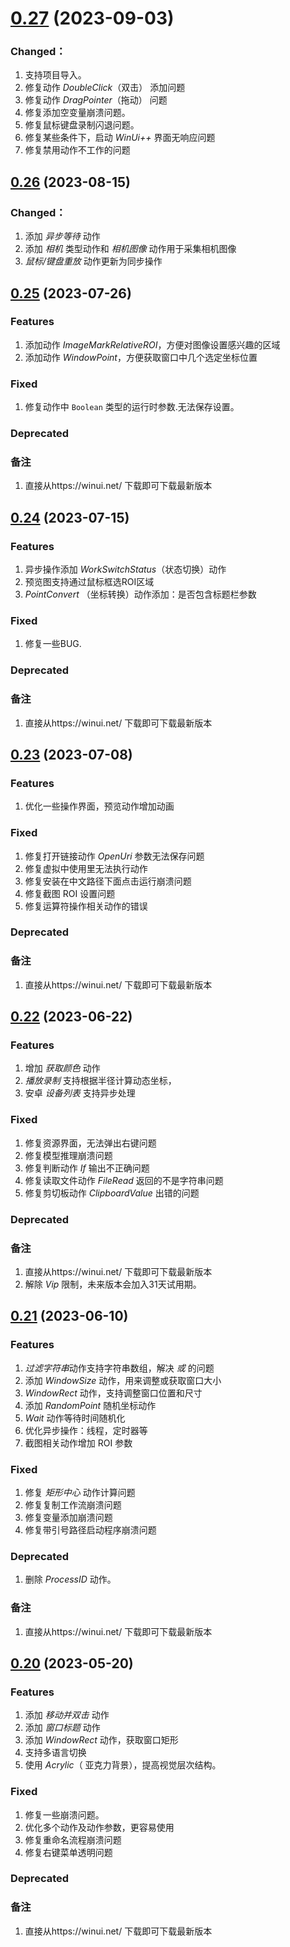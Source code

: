 # [0.27](https://github.com/shelllet/winui/compare/main...dev) (2023-09-03)
### Changed：
1. 支持项目导入。
2. 修复动作 *DoubleClick*（双击） 添加问题
3. 修复动作 *DragPointer*（拖动） 问题
4. 修复添加空变量崩溃问题。
5. 修复鼠标键盘录制闪退问题。
6. 修复某些条件下，启动 *WinUi++* 界面无响应问题
7. 修复禁用动作不工作的问题


## [0.26](https://github.com/shelllet/winui/compare/main...dev) (2023-08-15)
### Changed：
1. 添加 *异步等待* 动作
2. 添加 *相机* 类型动作和 *相机图像* 动作用于采集相机图像
3. *鼠标/键盘重放* 动作更新为同步操作


## [0.25](https://github.com/shelllet/winui/compare/main...dev) (2023-07-26)
### Features
1. 添加动作 *ImageMarkRelativeROI*，方便对图像设置感兴趣的区域
2. 添加动作 *WindowPoint*，方便获取窗口中几个选定坐标位置

### Fixed

1. 修复动作中 `Boolean` 类型的运行时参数.无法保存设置。


### Deprecated

### 备注

1. 直接从https://winui.net/ 下载即可下载最新版本

## [0.24](https://github.com/shelllet/winui/compare/main...dev) (2023-07-15)
### Features
1. 异步操作添加 *WorkSwitchStatus*（状态切换）动作
2. 预览图支持通过鼠标框选ROI区域
3. *PointConvert* （坐标转换）动作添加：是否包含标题栏参数

### Fixed

1. 修复一些BUG.


### Deprecated

### 备注

1. 直接从https://winui.net/ 下载即可下载最新版本

## [0.23](https://github.com/shelllet/winui/compare/main...dev) (2023-07-08)
### Features
1. 优化一些操作界面，预览动作增加动画

### Fixed

1. 修复打开链接动作 *OpenUri* 参数无法保存问题
2. 修复虚拟中使用里无法执行动作
3. 修复安装在中文路径下面点击运行崩溃问题
4. 修复截图 ROI 设置问题
5. 修复运算符操作相关动作的错误

### Deprecated
   
### 备注

1. 直接从https://winui.net/ 下载即可下载最新版本


## [0.22](https://github.com/shelllet/winui/compare/main...dev) (2023-06-22)
### Features
1. 增加 *获取颜色* 动作
2. *播放录制* 支持根据半径计算动态坐标，
3. 安卓 *设备列表* 支持异步处理

### Fixed

1. 修复资源界面，无法弹出右键问题
2. 修复模型推理崩溃问题
3. 修复判断动作 *If* 输出不正确问题
4. 修复读取文件动作 *FileRead* 返回的不是字符串问题
5. 修复剪切板动作 *ClipboardValue* 出错的问题

### Deprecated
   
### 备注

1. 直接从https://winui.net/ 下载即可下载最新版本
2. 解除 *Vip* 限制，未来版本会加入31天试用期。

## [0.21](https://github.com/shelllet/winui/compare/main...dev) (2023-06-10)
### Features
1. *过滤字符串*动作支持字符串数组，解决 *或* 的问题
2. 添加 *WindowSize* 动作，用来调整或获取窗口大小
3. *WindowRect* 动作，支持调整窗口位置和尺寸
4. 添加 *RandomPoint* 随机坐标动作
5. *Wait* 动作等待时间随机化
6. 优化异步操作：线程，定时器等
7. 截图相关动作增加 ROI 参数

### Fixed

1. 修复 *矩形中心* 动作计算问题
2. 修复复制工作流崩溃问题
3. 修复变量添加崩溃问题
4. 修复带引号路径启动程序崩溃问题


### Deprecated
1. 删除 *ProcessID* 动作。
   
### 备注

1. 直接从https://winui.net/ 下载即可下载最新版本


## [0.20](https://github.com/shelllet/winui/compare/main...dev) (2023-05-20)
### Features

1. 添加 *移动并双击* 动作
2. 添加 *窗口标题* 动作
3. 添加 *WindowRect* 动作，获取窗口矩形
4. 支持多语言切换
5. 使用 *Acrylic*（ 亚克力背景），提高视觉层次结构。

### Fixed

1. 修复一些崩溃问题。
2. 优化多个动作及动作参数，更容易使用
3. 修复重命名流程崩溃问题
4. 修复右键菜单透明问题


### Deprecated
   
   
### 备注

1. 直接从https://winui.net/ 下载即可下载最新版本

